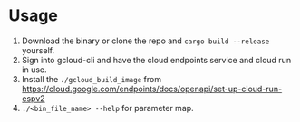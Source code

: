 # Usage
1. Download the binary or clone the repo and `cargo build --release` yourself.
2. Sign into gcloud-cli and have the cloud endpoints service and cloud run in use.
3. Install the `./gcloud_build_image` from https://cloud.google.com/endpoints/docs/openapi/set-up-cloud-run-espv2
4. `./<bin_file_name> --help` for parameter map.
